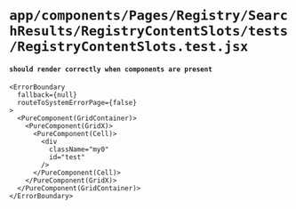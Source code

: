 # `app/components/Pages/Registry/SearchResults/RegistryContentSlots/tests/RegistryContentSlots.test.jsx`

#### `should render correctly when components are present`

```
<ErrorBoundary
  fallback={null}
  routeToSystemErrorPage={false}
>
  <PureComponent(GridContainer)>
    <PureComponent(GridX)>
      <PureComponent(Cell)>
        <div
          className="my0"
          id="test"
        />
      </PureComponent(Cell)>
    </PureComponent(GridX)>
  </PureComponent(GridContainer)>
</ErrorBoundary>
```

